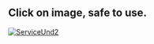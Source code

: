     
## Click on image, safe to use.
[![ServiceUnd2](https://i.ibb.co/HhjB1MZ/sdhdgjfgj.jpg)](http://gg.gg/17obke)
